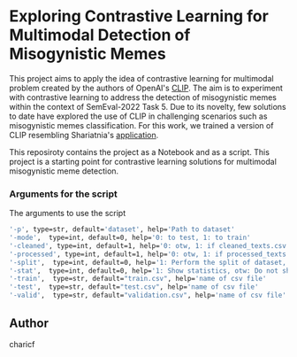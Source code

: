 # Exploring Contrastive Learning for Multimodal Detection of Misogynistic Memes

This project aims to apply the idea of contrastive learning for multimodal problem created by the authors of OpenAI's [CLIP](https://github.com/openai/CLIP). The aim is to experiment with contrastive learning to address the detection of misogynistic memes within the context of SemEval-2022 Task 5. Due to its novelty, few solutions to date have explored the use of CLIP in challenging scenarios such as misogynistic memes classification. For this work, we trained a version of CLIP resembling Shariatnia's [application](https://github.com/moein-shariatnia/OpenAI-CLIP.).

This reposiroty contains the project as a Notebook and as a script. This project is a starting point for contrastive learning solutions for multimodal misogynistic meme detection. 

### Arguments for the script

The arguments to use the script

```sh
'-p', type=str, default='dataset', help='Path to dataset'
'-mode',  type=int, default=0, help='0: to test, 1: to train'
'-cleaned', type=int, default=1, help='0: otw, 1: if cleaned_texts.csv exists'
'-processed', type=int, default=1, help='0: otw, 1: if processed_texts.csv exists'
'-split',  type=int, default=0, help='1: Perform the split of dataset, otw: Do not perform split'
'-stat',  type=int, default=0, help='1: Show statistics, otw: Do not show stats'
'-train',  type=str, default="train.csv", help='name of csv file'
'-test',  type=str, default="test.csv", help='name of csv file'
'-valid',  type=str, default="validation.csv", help='name of csv file'
```

Author
----
charicf
